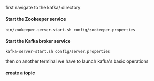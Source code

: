 first navigate to the kafka/ directory

#### Start the Zookeeper service
`bin/zookeeper-server-start.sh config/zookeeper.properties`

#### Start the Kafka broker service
```
kafka-server-start.sh config/server.properties
```
then on another terminal we have to launch kafka's basic operations
#### create a topic


